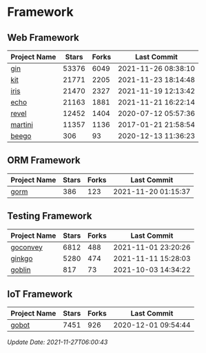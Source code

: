 # Framework

## Web Framework
| Project Name | Stars | Forks | Last Commit |
| ------------ | ----- | ----- | ----------- |
| [gin](https://github.com/gin-gonic/gin) | 53376 | 6049 | 2021-11-26 08:38:10 |
| [kit](https://github.com/go-kit/kit) | 21771 | 2205 | 2021-11-23 18:14:48 |
| [iris](https://github.com/kataras/iris) | 21470 | 2327 | 2021-11-19 12:13:42 |
| [echo](https://github.com/labstack/echo) | 21163 | 1881 | 2021-11-21 16:22:14 |
| [revel](https://github.com/revel/revel) | 12452 | 1404 | 2020-07-12 05:57:36 |
| [martini](https://github.com/go-martini/martini) | 11357 | 1136 | 2017-01-21 21:58:54 |
| [beego](https://github.com/astaxie/beego) | 306 | 93 | 2020-12-13 11:36:23 |

## ORM Framework
| Project Name | Stars | Forks | Last Commit |
| ------------ | ----- | ----- | ----------- |
| [gorm](https://github.com/jinzhu/gorm) | 386 | 123 | 2021-11-20 01:15:37 |

## Testing Framework
| Project Name | Stars | Forks | Last Commit |
| ------------ | ----- | ----- | ----------- |
| [goconvey](https://github.com/smartystreets/goconvey) | 6812 | 488 | 2021-11-01 23:20:26 |
| [ginkgo](https://github.com/onsi/ginkgo) | 5280 | 474 | 2021-11-11 15:28:03 |
| [goblin](https://github.com/franela/goblin) | 817 | 73 | 2021-10-03 14:34:22 |

## IoT Framework
| Project Name | Stars | Forks | Last Commit |
| ------------ | ----- | ----- | ----------- |
| [gobot](https://github.com/hybridgroup/gobot) | 7451 | 926 | 2020-12-01 09:54:44 |

*Update Date: 2021-11-27T06:00:43*